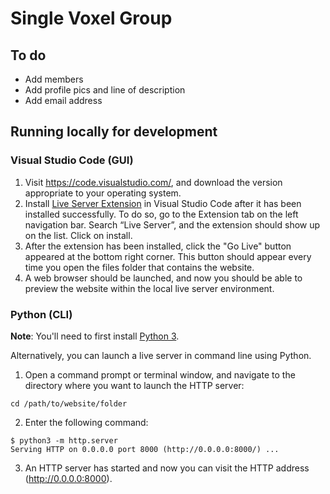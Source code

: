 # Single Voxel Group

## To do

 - Add members
 - Add profile pics and line of description
 - Add email address

## Running locally for development

### Visual Studio Code (GUI)

1. Visit https://code.visualstudio.com/, and download the version appropriate to your operating system.
2. Install [Live Server Extension](https://marketplace.visualstudio.com/items?itemName=ritwickdey.LiveServer) in Visual Studio Code after it has been installed successfully. To do so, go to the Extension tab on the left navigation bar. Search “Live Server”, and the extension should show up on the list. Click on install.
3. After the extension has been installed, click the "Go Live" button appeared at the bottom right corner. This button should appear every time you open the files folder that contains the website.
4. A web browser should be launched, and now you should be able to preview the website within the local live server environment.

### Python (CLI)

**Note**: You'll need to first install [Python 3](https://www.python.org/downloads/). 

Alternatively, you can launch a live server in command line using Python. 

1. Open a command prompt or terminal window, and navigate to the directory where you want to launch the HTTP server:

```
cd /path/to/website/folder
```

2. Enter the following command:

```
$ python3 -m http.server
Serving HTTP on 0.0.0.0 port 8000 (http://0.0.0.0:8000/) ...
```

3. An HTTP server has started and now you can visit the HTTP address (http://0.0.0.0:8000).